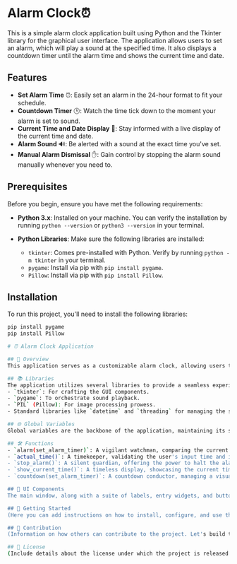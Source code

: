 # **Alarm Clock⏰**

This is a simple alarm clock application built using Python and the Tkinter library for the graphical user interface. The application allows users to set an alarm, which will play a sound at the specified time. It also displays a countdown timer until the alarm time and shows the current time and date.

## Features

- **Set Alarm Time** ⏰: Easily set an alarm in the 24-hour format to fit your schedule.
- **Countdown Timer** 🕒: Watch the time tick down to the moment your alarm is set to sound.
- **Current Time and Date Display** 📅: Stay informed with a live display of the current time and date.
- **Alarm Sound** 🔊: Be alerted with a sound at the exact time you've set.
- **Manual Alarm Dismissal** ✋: Gain control by stopping the alarm sound manually whenever you need to.

## Prerequisites

Before you begin, ensure you have met the following requirements:

- **Python 3.x**: Installed on your machine. You can verify the installation by running `python --version` or `python3 --version` in your terminal.

- **Python Libraries**: Make sure the following libraries are installed:
  - `tkinter`: Comes pre-installed with Python. Verify by running `python -m tkinter` in your terminal.
  - `pygame`: Install via pip with `pip install pygame`.
  - `Pillow`: Install via pip with `pip install Pillow`.

 ## Installation

To run this project, you'll need to install the following libraries:

```bash
pip install pygame
pip install Pillow

# ⏰ Alarm Clock Application

## 🌟 Overview
This application serves as a customizable alarm clock, allowing users to set alarms for specific times and dates. It features a user-friendly interface built with Tkinter and sound functionalities powered by Pygame, ensuring you never miss a beat!

## 📚 Libraries
The application utilizes several libraries to provide a seamless experience:
- `tkinter`: For crafting the GUI components.
- `pygame`: To orchestrate sound playback.
- `PIL` (Pillow): For image processing prowess.
- Standard libraries like `datetime` and `threading` for managing the sands of time and concurrent execution.

## 🌐 Global Variables
Global variables are the backbone of the application, maintaining its state, while the Pygame mixer is tuned to manage the symphony of sounds.

## 🛠 Functions
- `alarm(set_alarm_timer)`: A vigilant watchman, comparing the current time with the set alarm time and unleashing the alarm sound upon a match.
- `actual_time()`: A timekeeper, validating the user's input time and initiating the alarm and countdown in separate threads.
- `stop_alarm()`: A silent guardian, offering the power to halt the alarm sound.
- `show_current_time()`: A timeless display, showcasing the current time and date in a message box for user reference.
- `countdown(set_alarm_timer)`: A countdown conductor, managing a visual display leading up to the alarm time.

## 🎨 UI Components
The main window, along with a suite of labels, entry widgets, and buttons, are constructed using Tkinter to provide an interactive environment for setting and managing alarms with ease and style.

## 🚀 Getting Started
(Here you can add instructions on how to install, configure, and use the application. Make it as simple as 🥧!)

## 👐 Contribution
(Information on how others can contribute to the project. Let's build this clock together! 🤝)

## 📜 License
(Include details about the license under which the project is released. Share the love! ❤️)



